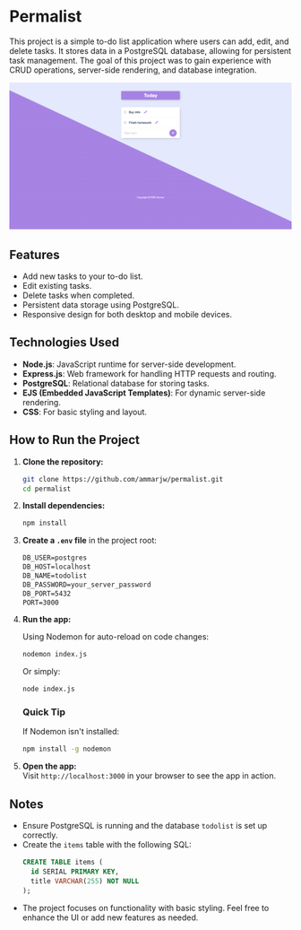 # Permalist

This project is a simple to-do list application where users can add, edit, and delete tasks. It stores data in a PostgreSQL database, allowing for persistent task management. The goal of this project was to gain experience with CRUD operations, server-side rendering, and database integration.

![App Screenshot](public/assets/img/permalist.png)

## Features
- Add new tasks to your to-do list.
- Edit existing tasks.
- Delete tasks when completed.
- Persistent data storage using PostgreSQL.
- Responsive design for both desktop and mobile devices.

## Technologies Used
- **Node.js**: JavaScript runtime for server-side development.
- **Express.js**: Web framework for handling HTTP requests and routing.
- **PostgreSQL**: Relational database for storing tasks.
- **EJS (Embedded JavaScript Templates)**: For dynamic server-side rendering.
- **CSS**: For basic styling and layout.

## How to Run the Project

1. **Clone the repository:**

   ```bash
   git clone https://github.com/ammarjw/permalist.git
   cd permalist
   ```

2. **Install dependencies:**

   ```bash
   npm install
   ```

3. **Create a `.env` file** in the project root:

   ```plaintext
   DB_USER=postgres
   DB_HOST=localhost
   DB_NAME=todolist
   DB_PASSWORD=your_server_password
   DB_PORT=5432
   PORT=3000
   ```

4. **Run the app:**

   Using Nodemon for auto-reload on code changes:
   ```bash
   nodemon index.js
   ```
   Or simply:
   ```bash
   node index.js
   ```

   ### Quick Tip
   If Nodemon isn't installed:
   ```bash
   npm install -g nodemon
   ```

5. **Open the app:**  
   Visit `http://localhost:3000` in your browser to see the app in action.

## Notes
- Ensure PostgreSQL is running and the database `todolist` is set up correctly.
- Create the `items` table with the following SQL:
  ```sql
  CREATE TABLE items (
    id SERIAL PRIMARY KEY,
    title VARCHAR(255) NOT NULL
  );
  ```
- The project focuses on functionality with basic styling. Feel free to enhance the UI or add new features as needed.

